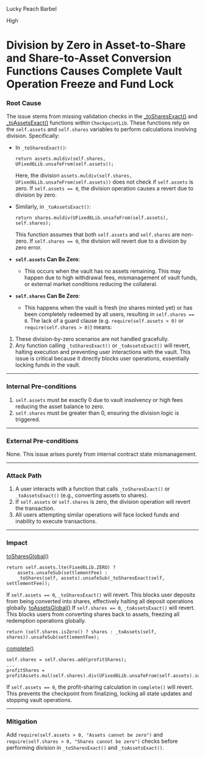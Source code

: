 Lucky Peach Barbel

High

# Division by Zero in Asset-to-Share and Share-to-Asset Conversion Functions Causes Complete Vault Operation Freeze and Fund Lock

### **Root Cause**  
The issue stems from missing validation checks in the [_toSharesExact()](https://github.com/sherlock-audit/2025-01-perennial-v2-4-update/blob/main/perennial-v2/packages/vault/contracts/types/Checkpoint.sol#L236-L238) and [_toAssetsExact()](https://github.com/sherlock-audit/2025-01-perennial-v2-4-update/blob/main/perennial-v2/packages/vault/contracts/types/Checkpoint.sol#L232-L234) functions within `CheckpointLib`. These functions rely on the `self.assets` and `self.shares` variables to perform calculations involving division. Specifically:

- In `_toSharesExact()`:
  ```solidity
  return assets.muldiv(self.shares, UFixed6Lib.unsafeFrom(self.assets));
  ```
  Here, the division `assets.muldiv(self.shares, UFixed6Lib.unsafeFrom(self.assets))` does not check if `self.assets` is zero. If `self.assets == 0`, the division operation causes a revert due to division by zero.

- Similarly, in `_toAssetsExact()`:
  ```solidity
  return shares.muldiv(UFixed6Lib.unsafeFrom(self.assets), self.shares);
  ```
  This function assumes that both `self.assets` and `self.shares` are non-zero. If `self.shares == 0`, the division will revert due to a division by zero error.

- **`self.assets` Can Be Zero**:
  - This occurs when the vault has no assets remaining. This may happen due to high withdrawal fees, mismanagement of vault funds, or external market conditions reducing the collateral.

- **`self.shares` Can Be Zero**:
  - This happens when the vault is fresh (no shares minted yet) or has been completely redeemed by all users, resulting in `self.shares == 0`.
The lack of a guard clause (e.g. `require(self.assets > 0)` or `require(self.shares > 0)`) means:
1. These division-by-zero scenarios are not handled gracefully.
2. Any function calling `_toSharesExact()` or `_toAssetsExact()` will revert, halting execution and preventing user interactions with the vault. 
This issue is critical because it directly blocks user operations, essentially locking funds in the vault.

---

### **Internal Pre-conditions**  
1. `self.assets` must be exactly 0 due to vault insolvency or high fees reducing the asset balance to zero.  
2. `self.shares` must be greater than 0, ensuring the division logic is triggered.  

---

### **External Pre-conditions**  
None. This issue arises purely from internal contract state mismanagement.  

---

### **Attack Path**  
1. A user interacts with a function that calls `_toSharesExact()` or `_toAssetsExact()` (e.g., converting assets to shares).  
2. If `self.assets` or `self.shares` is zero, the division operation will revert the transaction.  
3. All users attempting similar operations will face locked funds and inability to execute transactions.  

---

### **Impact**  
[toSharesGlobal()](https://github.com/sherlock-audit/2025-01-perennial-v2-4-update/blob/main/perennial-v2/packages/vault/contracts/types/Checkpoint.sol#L155)
```solidity
return self.assets.lte(Fixed6Lib.ZERO) ?
    assets.unsafeSub(settlementFee) :
    _toShares(self, assets).unsafeSub(_toSharesExact(self, settlementFee));
```
If `self.assets == 0`, `_toSharesExact()` will revert. This blocks user deposits from being converted into shares, effectively halting all deposit operations globally.
[toAssetsGlobal()](https://github.com/sherlock-audit/2025-01-perennial-v2-4-update/blob/main/perennial-v2/packages/vault/contracts/types/Checkpoint.sol#L164)
If `self.shares == 0`, `_toAssetsExact()` will revert. This blocks users from converting shares back to assets, freezing all redemption operations globally.
```solidity
return (self.shares.isZero() ? shares : _toAssets(self, shares)).unsafeSub(settlementFee);
```
[complete()](https://github.com/sherlock-audit/2025-01-perennial-v2-4-update/blob/main/perennial-v2/packages/vault/contracts/types/Checkpoint.sol#L101)
```solidity
self.shares = self.shares.add(profitShares);
...
profitShares = profitAssets.mul(self.shares).div(UFixed6Lib.unsafeFrom(self.assets).sub(profitAssets));
```
If `self.assets == 0`, the profit-sharing calculation in `complete()` will revert. This prevents the checkpoint from finalizing, locking all state updates and stopping vault operations.

---

### **Mitigation**  
Add `require(self.assets > 0, "Assets cannot be zero")` and `require(self.shares > 0, "Shares cannot be zero")` checks before performing division in `_toSharesExact()` and `_toAssetsExact()`.